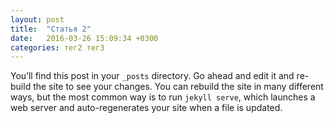 ```yaml
---
layout: post
title:  "Статья 2"
date:   2016-03-26 15:09:34 +0300
categories: тег2 тег3
---
```

You’ll find this post in your `_posts` directory. Go ahead and edit it and re-build the site to see your changes. You can rebuild the site in many different ways, but the most common way is to run `jekyll serve`, which launches a web server and auto-regenerates your site when a file is updated.
